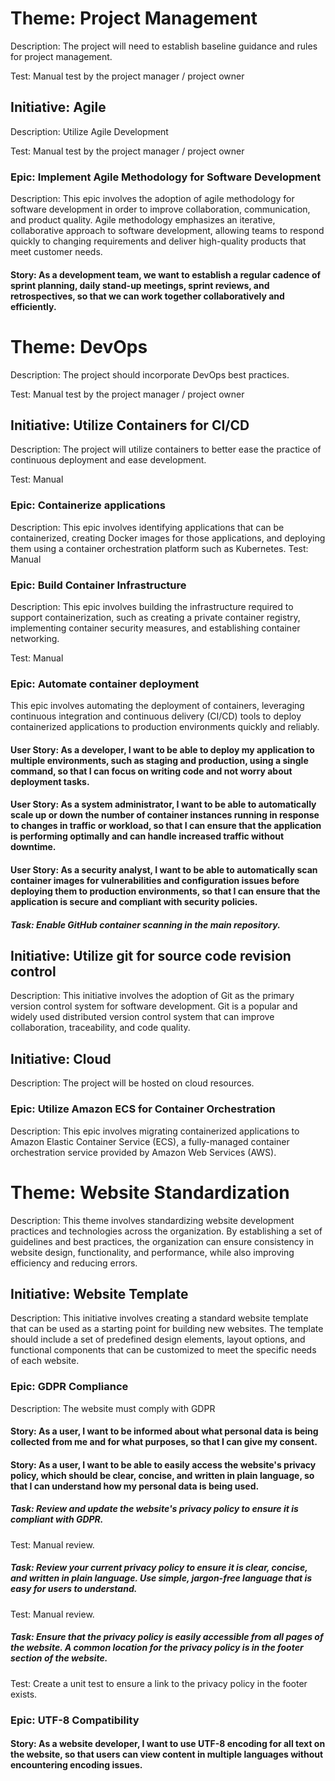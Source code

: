 # Theme: Project Management
Description: The project will need to establish baseline guidance and rules for project management.

Test: Manual test by the project manager / project owner

## Initiative: Agile
Description: Utilize Agile Development

Test: Manual test by the project manager / project owner

### Epic: Implement Agile Methodology for Software Development
Description: This epic involves the adoption of agile methodology for software development in order to improve collaboration, communication, and product quality. Agile methodology emphasizes an iterative, collaborative approach to software development, allowing teams to respond quickly to changing requirements and deliver high-quality products that meet customer needs.

#### Story: As a development team, we want to establish a regular cadence of sprint planning, daily stand-up meetings, sprint reviews, and retrospectives, so that we can work together collaboratively and efficiently.

# Theme: DevOps
Description: The project should incorporate DevOps best practices.

Test: Manual test by the project manager / project owner

## Initiative: Utilize Containers for CI/CD
Description: The project will utilize containers to better ease the practice of continuous deployment and ease development.

Test: Manual

### Epic: Containerize applications
Description: This epic involves identifying applications that can be containerized, creating Docker images for those applications, and deploying them using a container orchestration platform such as Kubernetes.
Test: Manual

### Epic: Build Container Infrastructure
Description: This epic involves building the infrastructure required to support containerization, such as creating a private container registry, implementing container security measures, and establishing container networking.

Test: Manual

### Epic: Automate container deployment
This epic involves automating the deployment of containers, leveraging continuous integration and continuous delivery (CI/CD) tools to deploy containerized applications to production environments quickly and reliably.

#### User Story: As a developer, I want to be able to deploy my application to multiple environments, such as staging and production, using a single command, so that I can focus on writing code and not worry about deployment tasks.

#### User Story: As a system administrator, I want to be able to automatically scale up or down the number of container instances running in response to changes in traffic or workload, so that I can ensure that the application is performing optimally and can handle increased traffic without downtime.

#### User Story: As a security analyst, I want to be able to automatically scan container images for vulnerabilities and configuration issues before deploying them to production environments, so that I can ensure that the application is secure and compliant with security policies.
##### Task: Enable GitHub container scanning in the main repository.

## Initiative: Utilize git for source code revision control
Description: This initiative involves the adoption of Git as the primary version control system for software development. Git is a popular and widely used distributed version control system that can improve collaboration, traceability, and code quality.

## Initiative: Cloud
Description: The project will be hosted on cloud resources.

### Epic: Utilize Amazon ECS for Container Orchestration
Description: This epic involves migrating containerized applications to Amazon Elastic Container Service (ECS), a fully-managed container orchestration service provided by Amazon Web Services (AWS).

# Theme: Website Standardization
Description: This theme involves standardizing website development practices and technologies across the organization. By establishing a set of guidelines and best practices, the organization can ensure consistency in website design, functionality, and performance, while also improving efficiency and reducing errors.

## Initiative: Website Template
Description: This initiative involves creating a standard website template that can be used as a starting point for building new websites. The template should include a set of predefined design elements, layout options, and functional components that can be customized to meet the specific needs of each website.

### Epic: GDPR Compliance
Description: The website must comply with GDPR

#### Story: As a user, I want to be informed about what personal data is being collected from me and for what purposes, so that I can give my consent.

#### Story: As a user, I want to be able to easily access the website's privacy policy, which should be clear, concise, and written in plain language, so that I can understand how my personal data is being used.

##### Task: Review and update the website's privacy policy to ensure it is compliant with GDPR.
Test: Manual review.

##### Task: Review your current privacy policy to ensure it is clear, concise, and written in plain language. Use simple, jargon-free language that is easy for users to understand.
Test: Manual review.

##### Task: Ensure that the privacy policy is easily accessible from all pages of the website. A common location for the privacy policy is in the footer section of the website.
Test: Create a unit test to ensure a link to the privacy policy in the footer exists.

### Epic: UTF-8 Compatibility

#### Story: As a website developer, I want to use UTF-8 encoding for all text on the website, so that users can view content in multiple languages without encountering encoding issues.

